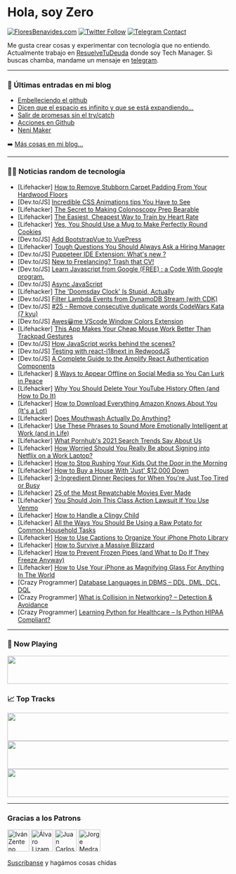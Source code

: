 # Hola, soy Zero

[![FloresBenavides.com](https://img.shields.io/website?down_message=oops&label=MiBlog&style=for-the-badge&up_message=online&url=https%3A%2F%2Ffloresbenavides.com)](https://floresbenavides.com) [![Twitter Follow](https://img.shields.io/twitter/follow/ZeroDragon?color=%231DA1F2&label=Follow&logo=twitter&logoColor=ffffff&style=for-the-badge)](https://twitter.com/zerodragon) [![Telegram Contact](https://img.shields.io/badge/escr%C3%ADbeme-ZeroDragon-%2326A5E4?style=for-the-badge&logo=telegram)](https://t.me/zerodragon)

Me gusta crear cosas y experimentar con tecnología que no entiendo.
Actualmente trabajo en [ResuelveTuDeuda](http://github.com/resuelve) donde soy Tech Manager.
Si buscas chamba, mandame un mensaje en [telegram](https://t.me/zerodragon).

---

### 📕 Últimas entradas en mi blog
<!-- BLOG-POST-LIST:START -->
- [Embelleciendo el github](https://floresbenavides.com/embelleciendo-el-github/)
- [Dicen que el espacio es infinito y que se está expandiendo…](https://floresbenavides.com/dicen-que-el-espacio-es-infinito-y-que-se-esta-expandiendo/)
- [Salir de promesas sin el try/catch](https://floresbenavides.com/salir-de-promesas-sin-el-try-catch/)
- [Acciones en Github](https://floresbenavides.com/acciones-en-github/)
- [Neni Maker](https://floresbenavides.com/neni-maker/)
<!-- BLOG-POST-LIST:END -->

➡️ [Más cosas en mi blog...](https://floresbenavides.com)

---

### 👨‍💻 Noticias random de tecnología
<!-- TECH-POSTS:START -->
- [Lifehacker] [How to Remove Stubborn Carpet Padding From Your Hardwood Floors](https://lifehacker.com/how-to-remove-stubborn-carpet-padding-from-your-hardwoo-1848415560)
- [Dev.to/JS] [Incredible CSS Animations tips You Have to See](https://dev.to/yaku/the-most-incredible-css-animations-tips-you-have-to-see-1bpj)
- [Lifehacker] [The Secret to Making Colonoscopy Prep Bearable](https://lifehacker.com/the-secret-to-making-colonoscopy-prep-less-shitty-1848416858)
- [Lifehacker] [The Easiest, Cheapest Way to Train by Heart Rate](https://lifehacker.com/the-easiest-cheapest-way-to-train-by-heart-rate-1848418584)
- [Lifehacker] [Yes, You Should Use a Mug to Make Perfectly Round Cookies](https://lifehacker.com/yes-you-should-use-a-mug-to-make-perfectly-round-cooki-1848417098)
- [Dev.to/JS] [Add BootstrapVue to VuePress](https://dev.to/conorsheehan1/add-bootstrapvue-to-vuepress-3h7g)
- [Lifehacker] [Tough Questions You Should Always Ask a Hiring Manager](https://lifehacker.com/tough-questions-you-should-always-ask-a-hiring-manager-1848418098)
- [Dev.to/JS] [Puppeteer IDE Extension: What&#39;s new ?](https://dev.to/gajananpp/puppeteer-ide-extension-whats-new--2ae2)
- [Dev.to/JS] [New to Freelancing? Trash that CV!](https://dev.to/gabrilator/new-to-freelancing-trash-that-cv-2gjl)
- [Dev.to/JS] [Learn Javascript  from Google &lpar;FREE&rpar; : a Code With Google program.](https://dev.to/practical_coder123/learn-javascript-from-google-free-a-code-with-google-program-59bm)
- [Dev.to/JS] [Async JavaScript](https://dev.to/pushanverma/async-javascript-17ob)
- [Lifehacker] [The &#39;Doomsday Clock&#39; Is Stupid, Actually](https://lifehacker.com/the-doomsday-clock-is-stupid-actually-1848414345)
- [Dev.to/JS] [Filter Lambda Events from DynamoDB Stream &lpar;with CDK&rpar;](https://dev.to/dvddpl/filter-lambda-events-from-dynamodb-stream-with-cdk-1gnm)
- [Dev.to/JS] [#25 - Remove consecutive duplicate words
CodeWars Kata &lpar;7 kyu&rpar;](https://dev.to/cesar__dlr/25-remove-consecutive-duplicate-wordscodewars-kata-6-kyu-2f6d)
- [Dev.to/JS] [Awes😀me VScode Window Colors Extension](https://dev.to/saiarlen/awesme-vscode-window-colors-extension-2ifp)
- [Lifehacker] [This App Makes Your Cheap Mouse Work Better Than Trackpad Gestures](https://lifehacker.com/this-app-makes-your-cheap-mouse-work-better-than-trackp-1848416099)
- [Dev.to/JS] [How JavaScript works behind the scenes?](https://dev.to/amolshelke2/how-javascript-works-behind-the-scenes-3bhj)
- [Dev.to/JS] [Testing with react-i18next in RedwoodJS](https://dev.to/noiremunich/testing-with-react-i18next-in-redwoodjs-2958)
- [Dev.to/JS] [A Complete Guide to the Amplify React Authentication Components](https://dev.to/aspittel/a-complete-guide-to-the-amplify-react-authentication-components-11p1)
- [Lifehacker] [8 Ways to Appear Offline on Social Media so You Can Lurk in Peace](https://lifehacker.com/8-ways-to-appear-offline-on-social-media-so-you-can-lur-1848409325)
- [Lifehacker] [Why You Should Delete Your YouTube History Often &lpar;and How to Do It&rpar;](https://lifehacker.com/why-you-should-delete-your-youtube-history-often-and-h-1848414082)
- [Lifehacker] [How to Download Everything Amazon Knows About You &lpar;It&#39;s a Lot&rpar;](https://lifehacker.com/how-to-download-everything-amazon-knows-about-you-its-1848412242)
- [Lifehacker] [Does Mouthwash Actually Do Anything?](https://lifehacker.com/does-mouthwash-actually-do-anything-1848413256)
- [Lifehacker] [Use These Phrases to Sound More Emotionally Intelligent at Work &lpar;and in Life&rpar;](https://lifehacker.com/use-these-phrases-to-sound-more-emotionally-intelligent-1848412296)
- [Lifehacker] [What Pornhub&#39;s 2021 Search Trends Say About Us](https://lifehacker.com/what-pornhubs-2021-search-trends-say-about-us-1848412206)
- [Lifehacker] [How Worried Should You Really Be about Signing into Netflix on a Work Laptop?](https://lifehacker.com/everything-you-should-stop-doing-on-your-work-computer-1848411412)
- [Lifehacker] [How to Stop Rushing Your Kids Out the Door in the Morning](https://lifehacker.com/how-to-stop-rushing-your-kids-out-the-door-in-the-morni-1848411071)
- [Lifehacker] [How to Buy a House With &#39;Just&#39; $12,000 Down](https://lifehacker.com/how-to-buy-a-house-with-just-12-000-down-1848411297)
- [Lifehacker] [3-Ingredient Dinner Recipes for When You&#39;re Just Too Tired or Busy](https://lifehacker.com/3-ingredient-dinner-recipes-for-when-youre-just-too-tir-1848410136)
- [Lifehacker] [25 of the Most Rewatchable Movies Ever Made](https://lifehacker.com/25-of-the-most-rewatchable-movies-ever-made-1848407208)
- [Lifehacker] [You Should Join This Class Action Lawsuit If You Use Venmo](https://lifehacker.com/you-should-join-this-class-action-lawsuit-against-venmo-1848410390)
- [Lifehacker] [How to Handle a Clingy Child](https://lifehacker.com/how-to-handle-a-clingy-child-1848408766)
- [Lifehacker] [All the Ways You Should Be Using a Raw Potato for Common Household Tasks](https://lifehacker.com/all-the-ways-you-should-be-using-a-raw-potato-for-commo-1848409591)
- [Lifehacker] [How to Use Captions to Organize Your iPhone Photo Library](https://lifehacker.com/how-to-use-captions-to-organize-your-iphone-photo-libra-1848409263)
- [Lifehacker] [How to Survive a Massive Blizzard](https://lifehacker.com/how-to-survive-a-massive-blizzard-1848409946)
- [Lifehacker] [How to Prevent Frozen Pipes &lpar;and What to Do If They Freeze Anyway&rpar;](https://lifehacker.com/how-to-prevent-frozen-pipes-and-what-to-do-if-they-fre-1848409008)
- [Lifehacker] [How to Use Your iPhone as Magnifying Glass For Anything In The World](https://lifehacker.com/how-to-use-your-iphone-as-magnifying-glass-for-anything-1848409224)
- [Crazy Programmer] [Database Languages in DBMS – DDL, DML, DCL, DQL](https://www.thecrazyprogrammer.com/2022/01/database-languages.html)
- [Crazy Programmer] [What is Collision in Networking? – Detection &amp; Avoidance](https://www.thecrazyprogrammer.com/2022/01/collision-in-networking.html)
- [Crazy Programmer] [Learning Python for Healthcare – Is Python HIPAA Compliant?](https://www.thecrazyprogrammer.com/2022/01/learning-python-for-healthcare.html)<!-- TECH-POSTS:END -->

---

### 🎵 Now Playing
<a href="https://spotify-now-playing-dun.vercel.app/now-playing?open"><img src="https://spotify-now-playing-dun.vercel.app/now-playing" width="540" height="64"></a>

### 📈 Top Tracks
<a href="https://spotify-now-playing-dun.vercel.app/top-tracks?i=1&open"><img src="https://spotify-now-playing-dun.vercel.app/top-tracks?i=1" width="540" height="64"></a>
<a href="https://spotify-now-playing-dun.vercel.app/top-tracks?i=2&open"><img src="https://spotify-now-playing-dun.vercel.app/top-tracks?i=2" width="540" height="64"></a>
<a href="https://spotify-now-playing-dun.vercel.app/top-tracks?i=3&open"><img src="https://spotify-now-playing-dun.vercel.app/top-tracks?i=3" width="540" height="64"></a>

---

### Gracias a los Patrons
[<img src="https://avatars.githubusercontent.com/u/243380?v=4" alt="Iván Zenteno" width="50px">](https://github.com/k001) [<img src="https://avatars.githubusercontent.com/u/19955639?v=4" alt="Álvaro Lizama" width="50px">](https://github.com/alvarolizama) [<img src="https://avatars.githubusercontent.com/u/2718753?v=4" alt="Juan Carlos Ruiz" width="50px">](https://github.com/JuanCrg90) [<img src="https://avatars.githubusercontent.com/u/37025?v=4" alt="Jorge Medrano" width="50px">](https://github.com/h1pp1e) 

[Suscríbanse](https://www.patreon.com/zerodragon) y hagámos cosas chidas

